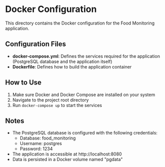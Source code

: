 # Docker Configuration

This directory contains the Docker configuration for the Food Monitoring application.

## Configuration Files

- **docker-compose.yml**: Defines the services required for the application (PostgreSQL database and the application itself)
- **Dockerfile**: Defines how to build the application container

## How to Use

1. Make sure Docker and Docker Compose are installed on your system
2. Navigate to the project root directory
3. Run `docker-compose up` to start the services

## Notes

- The PostgreSQL database is configured with the following credentials:
  - Database: food_monitoring
  - Username: postgres
  - Password: 1234
- The application is accessible at http://localhost:8080
- Data is persisted in a Docker volume named "pgdata"
